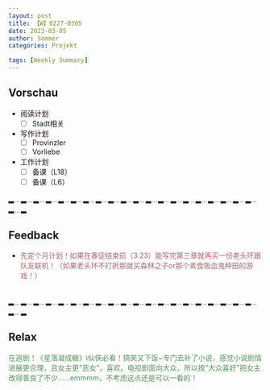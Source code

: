 ```yaml
---
layout: post
title: 【W】0227-0305
date: 2023-03-05
author: Sommer
categories: Projekt

tags: [Weekly Summary]
--- 
```



## Vorschau

- <font style="background:#fcf2f4">阅读计划</font>
  - [ ] Stadt相关    
- <font style="background:#fcf2f4">写作计划</font>
  - [ ] Provinzler
  - [ ] Vorliebe
- <font style="background:#fcf2f4">工作计划</font>
  - [ ] 备课（L18）
  - [ ] 备课（L6）
 
▂﹍▂﹍▂﹍▂﹍▂﹍▂﹍▂﹍▂﹍▂﹍▂﹍▂﹍▂﹍▂﹍▂﹍▂﹍▂﹍▂﹍▂﹍▂﹍▂﹍▂﹍▂

## Feedback

- <font style="color:#a66870">先定个月计划！如果在春促结束前（3.23）能写完第三章就再买一份老头环跟队友联机！（如果老头环不打折那就买森林之子or那个素食吸血鬼种田的游戏！）</font><br>
<font style="color:#a66870"></font><br>


▂﹍▂﹍▂﹍▂﹍▂﹍▂﹍▂﹍▂﹍▂﹍▂﹍▂﹍▂﹍▂﹍▂﹍▂﹍▂﹍▂﹍▂﹍▂﹍▂﹍▂﹍▂

## Relax

<font style="color:#56925A">在追剧！《星落凝成糖》i仙侠必看！搞笑又下饭~专门去补了小说，感觉小说剧情进展更合理，且女主更“恶女”，喜欢。电视剧面向大众，所以按“大众喜好”把女主改得善良了不少……emmmm，不考虑这点还是可以一看的！</font><br>

 <font style="color:#56925A"></font><br>

